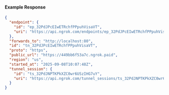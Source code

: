 <!-- Code generated for API Clients. DO NOT EDIT. -->

#### Example Response

```json
{
  "endpoint": {
    "id": "ep_32PdJPcEIwETRchfPPpuhVisaVT",
    "uri": "https://api.ngrok.com/endpoints/ep_32PdJPcEIwETRchfPPpuhVisaVT"
  },
  "forwards_to": "http://localhost:80",
  "id": "tn_32PdJPcEIwETRchfPPpuhVisaVT",
  "proto": "https",
  "public_url": "https://449bb6f53a7c.ngrok.paid",
  "region": "us",
  "started_at": "2025-09-08T10:07:48Z",
  "tunnel_session": {
    "id": "ts_32PdJNPTKPkXZC0wr6USzIHG7uY",
    "uri": "https://api.ngrok.com/tunnel_sessions/ts_32PdJNPTKPkXZC0wr6USzIHG7uY"
  }
}
```
